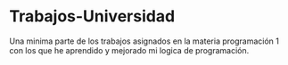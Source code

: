 # Trabajos-Universidad
Una minima parte de los trabajos asignados en la materia programación 1 con los que he aprendido y mejorado mi logica de programación.
